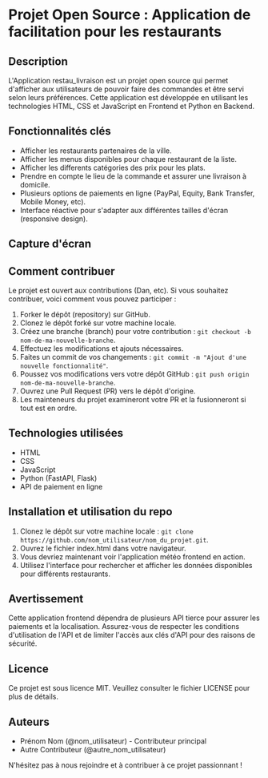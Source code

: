 # Projet Open Source : Application de facilitation pour les restaurants

## Description

L'Application restau_livraison est un projet open source qui permet d'afficher aux utilisateurs de pouvoir faire des commandes et être servi selon leurs préférences. Cette application est développée en utilisant les technologies HTML, CSS et JavaScript en Frontend et Python en Backend.

## Fonctionnalités clés

- Afficher les restaurants partenaires de la ville.
- Afficher les menus disponibles pour chaque restaurant de la liste.
- Afficher les differents catégories des prix pour les plats.
- Prendre en compte le lieu de la commande et assurer une livraison à domicile.
- Plusieurs options de paiements en ligne (PayPal, Equity, Bank Transfer, Mobile Money, etc).
- Interface réactive pour s'adapter aux différentes tailles d'écran (responsive design).

## Capture d'écran

## Comment contribuer

Le projet est ouvert aux contributions (Dan, etc). Si vous souhaitez contribuer, voici comment vous pouvez participer :

1. Forker le dépôt (repository) sur GitHub.
2. Clonez le dépôt forké sur votre machine locale.
3. Créez une branche (branch) pour votre contribution : `git checkout -b nom-de-ma-nouvelle-branche`.
4. Effectuez les modifications et ajouts nécessaires.
5. Faites un commit de vos changements : `git commit -m "Ajout d'une nouvelle fonctionnalité"`.
6. Poussez vos modifications vers votre dépôt GitHub : `git push origin nom-de-ma-nouvelle-branche`.
7. Ouvrez une Pull Request (PR) vers le dépôt d'origine.
8. Les mainteneurs du projet examineront votre PR et la fusionneront si tout est en ordre.

## Technologies utilisées

- HTML
- CSS
- JavaScript
- Python (FastAPI, Flask)
- API de paiement en ligne

## Installation et utilisation du repo

1. Clonez le dépôt sur votre machine locale : `git clone https://github.com/nom_utilisateur/nom_du_projet.git`.
2. Ouvrez le fichier index.html dans votre navigateur.
3. Vous devriez maintenant voir l'application météo frontend en action.
4. Utilisez l'interface pour rechercher et afficher les données disponibles pour différents restaurants.

## Avertissement

Cette application frontend dépendra de plusieurs API tierce pour assurer les paiements et la localisation. Assurez-vous de respecter les conditions d'utilisation de l'API et de limiter l'accès aux clés d'API pour des raisons de sécurité.

## Licence

Ce projet est sous licence MIT. Veuillez consulter le fichier LICENSE pour plus de détails.

## Auteurs

- Prénom Nom (@nom_utilisateur) - Contributeur principal
- Autre Contributeur (@autre_nom_utilisateur)

N'hésitez pas à nous rejoindre et à contribuer à ce projet passionnant !
